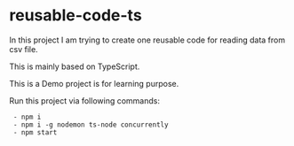 # reusable-code-ts

In this project I am trying to create one reusable code for reading data from csv file.

This is mainly based on TypeScript.

This is a Demo project is for learning purpose.

Run this project via following commands:

```
 - npm i
 - npm i -g nodemon ts-node concurrently
 - npm start
```
